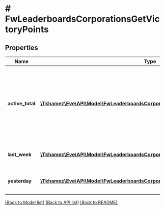 # # FwLeaderboardsCorporationsGetVictoryPoints

## Properties

Name | Type | Description | Notes
------------ | ------------- | ------------- | -------------
**active_total** | [**\Tkhamez\Eve\API\Model\FwLeaderboardsCorporationsGetVictoryPointsActiveTotalInner[]**](FwLeaderboardsCorporationsGetVictoryPointsActiveTotalInner.md) | Top 10 ranking of corporations active in faction warfare by total victory points. A corporation is considered \&quot;active\&quot; if they have participated in faction warfare in the past 14 days |
**last_week** | [**\Tkhamez\Eve\API\Model\FwLeaderboardsCorporationsGetVictoryPointsLastWeekInner[]**](FwLeaderboardsCorporationsGetVictoryPointsLastWeekInner.md) | Top 10 ranking of corporations by victory points in the past week |
**yesterday** | [**\Tkhamez\Eve\API\Model\FwLeaderboardsCorporationsGetVictoryPointsYesterdayInner[]**](FwLeaderboardsCorporationsGetVictoryPointsYesterdayInner.md) | Top 10 ranking of corporations by victory points in the past day |

[[Back to Model list]](../../README.md#models) [[Back to API list]](../../README.md#endpoints) [[Back to README]](../../README.md)
